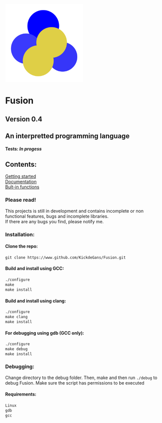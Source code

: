 <img src="Fusion-Logo.png" alt="alt text" title="image Title" width="250"/>

# Fusion
## Version 0.4

## An interpretted programming language

#### Tests: *In progess*

## Contents:
[Getting started](https://github.com/KickdeGans/Fusion/wiki)
<br>
[Documentation](https://github.com/KickdeGans/Fusion/wiki/Documentation)
<br>
[Bult-in functions](https://github.com/KickdeGans/Fusion/wiki/Built-in-functions)
<br>
### Please read!
This projects is still in development and contains incomplete or non functional features, bugs and incomplete libraries.<br>
If there are any bugs you find, please notify me.<br>

### Installation:
#### Clone the repo:
```shell
git clone https://www.github.com/KickdeGans/Fusion.git
```
#### Build and install using GCC:
```shell
./configure
make
make install
```
#### Build and install using clang:
```shell
./configure
make clang
make install
```
#### For debugging using gdb (GCC only):
```shell
./configure
make debug
make install
```

### Debugging:
Change directory to the debug folder.
Then, make and then run ```./debug``` to debug Fusion.
Make sure the script has permissions to be executed
#### Requirements:
```
Linux
gdb
gcc
```
